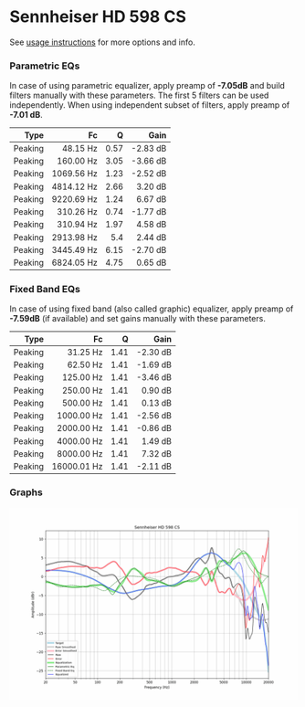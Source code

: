 # Sennheiser HD 598 CS
See [usage instructions](https://github.com/jaakkopasanen/AutoEq#usage) for more options and info.

### Parametric EQs
In case of using parametric equalizer, apply preamp of **-7.05dB** and build filters manually
with these parameters. The first 5 filters can be used independently.
When using independent subset of filters, apply preamp of **-7.01 dB**.

| Type    | Fc         |    Q | Gain     |
|--------:|-----------:|-----:|---------:|
| Peaking | 48.15 Hz   | 0.57 | -2.83 dB |
| Peaking | 160.00 Hz  | 3.05 | -3.66 dB |
| Peaking | 1069.56 Hz | 1.23 | -2.52 dB |
| Peaking | 4814.12 Hz | 2.66 | 3.20 dB  |
| Peaking | 9220.69 Hz | 1.24 | 6.67 dB  |
| Peaking | 310.26 Hz  | 0.74 | -1.77 dB |
| Peaking | 310.94 Hz  | 1.97 | 4.58 dB  |
| Peaking | 2913.98 Hz | 5.4  | 2.44 dB  |
| Peaking | 3445.49 Hz | 6.15 | -2.70 dB |
| Peaking | 6824.05 Hz | 4.75 | 0.65 dB  |

### Fixed Band EQs
In case of using fixed band (also called graphic) equalizer, apply preamp of **-7.59dB**
(if available) and set gains manually with these parameters.

| Type    | Fc          |    Q | Gain     |
|--------:|------------:|-----:|---------:|
| Peaking | 31.25 Hz    | 1.41 | -2.30 dB |
| Peaking | 62.50 Hz    | 1.41 | -1.69 dB |
| Peaking | 125.00 Hz   | 1.41 | -3.46 dB |
| Peaking | 250.00 Hz   | 1.41 | 0.90 dB  |
| Peaking | 500.00 Hz   | 1.41 | 0.13 dB  |
| Peaking | 1000.00 Hz  | 1.41 | -2.56 dB |
| Peaking | 2000.00 Hz  | 1.41 | -0.86 dB |
| Peaking | 4000.00 Hz  | 1.41 | 1.49 dB  |
| Peaking | 8000.00 Hz  | 1.41 | 7.32 dB  |
| Peaking | 16000.01 Hz | 1.41 | -2.11 dB |

### Graphs
![](./Sennheiser%20HD%20598%20CS.png)